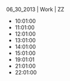 06_30_2013 | Work | ZZ 
* 10:01:00
* 11:01:00
* 12:01:00
* 13:01:00
* 14:01:00
* 15:01:00
* 19:01:01
* 21:01:00
* 22:01:00
